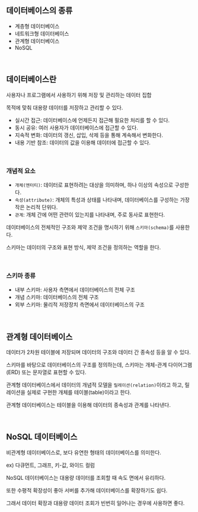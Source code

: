 ## 데이터베이스의 종류

- 계층형 데이터베이스
- 네트워크형 데이터베이스
- 관계형 데이터베이스
- NoSQL

<br/>

## 데이터베이스란

사용자나 프로그램에서 사용하기 위해 저장 및 관리하는 데이터 집합

목적에 맞춰 대용량 데이터를 저장하고 관리할 수 있다.

- 실시간 접근: 데이터베이스에 언제든지 접근해 필요한 처리를 할 수 있다.
- 동시 공유: 여러 사용자가 데이터베이스에 접근할 수 있다.
- 지속적 변화: 데이터의 갱신, 삽입, 삭제 등을 통해 계속해서 변화한다.
- 내용 기반 참조: 데이터의 값을 이용해 데이터에 접근할 수 있다.

<br />

### 개념적 요소

- `개체(엔터티)`: 데이터로 표현하려는 대상을 의미하며, 하나 이상의 속성으로 구성한다.
- `속성(attribute)`: 개체의 특성과 상태를 나타내며, 데이터베이스를 구성하는 가장 작은 논리적 단위다.
- `관계`: 개체 간에 어떤 관련이 있는지를 나타내며, 주로 동사로 표현한다.

데이터베이스의 전체적인 구조와 제약 조건을 명시하기 위해 `스키마(schema)`를 사용한다.

스키마는 데이터의 구조와 표현 방식, 제약 조건을 정의하는 역할을 한다.

<br/>

### 스키마 종류

- 내부 스키마: 사용자 측면에서 데이터베이스의 전체 구조
- 개념 스키마: 데이터베이스의 전체 구조
- 외부 스키마: 물리적 저장장치 측면에서 데이터베이스의 구조

<br/>

## 관계형 데이터베이스

데이터가 2차원 테이블에 저장되며 데이터의 구조와 데이터 간 종속성 등을 알 수 있다.

스키마를 바탕으로 데이터베이스의 구조를 정의하는데, 스키마는 개체-관계 다이어그램(ERD) 또는 문자열로 표현할 수 있다.

관계형 데이터베이스에서 데이터의 개념적 모델을 `릴레이션(relation)`이라고 하고, 릴레이션을 실제로 구현한 개체를 테이블(table)이라고 한다.

관계형 데이터베이스는 테이블을 이용해 데이터의 종속성과 관계를 나타낸다.

<br/>

## NoSQL 데이터베이스

비관계형 데이터베이스로, 보다 유연한 형태의 데이터베이스를 의미한다.

ex) 다큐먼트, 그래프, 키-값, 와이드 컬럼

NoSQL 데이터베이스는 대용량 데이터를 조회할 때 속도 면에서 유리하다.

또한 수평적 확장성이 좋아 서버를 추가해 데이터베이스를 확장하기도 쉽다.

그래서 데이터 확장과 대용량 데이터 조회가 빈번히 일어나는 경우에 사용하면 좋다.
